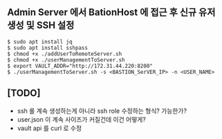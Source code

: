
##  Admin Server 에서 BationHost 에 접근 후 신규 유저 생성 및 SSH 설정
 
```console
$ sudo apt install jq
$ sudo apt install sshpass
$ chmod +x ./addUserToRemoteServer.sh
$ chmod +x ./userManagementToServer.sh
$ export VAULT_ADDR="http://172.31.44.220:8200" 
$ ./userManagementToServer.sh -s <BASTION_SerVER_IP> -n <USER_NAME>
```

## [TODO] 

- ssh 롤 계속 생성하는게 아니라 ssh role 수정하는 형식? 가능한가?
- user.json 이 계속 사이즈가 커질건데 이건 어떻게?
- vault api 를 curl 로 수정 
